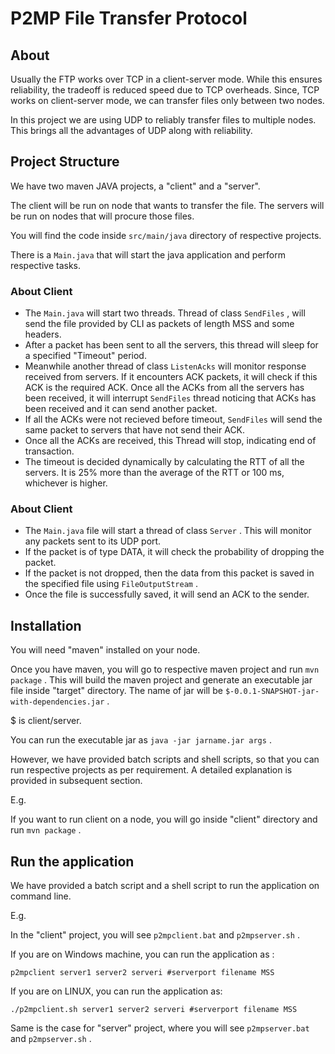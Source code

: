 # P2MP File Transfer Protocol

## About

Usually the FTP works over TCP in a client-server mode. While this ensures reliability, the tradeoff is reduced speed due to TCP overheads. Since, TCP works on client-server mode, we can transfer files only between two nodes.

In this project we are using UDP to reliably transfer files to multiple nodes. This brings all the advantages of UDP along with reliability.

## Project Structure

We have two maven JAVA projects, a "client" and a "server". 

The client will be run on node that wants to transfer the file. The servers will be run on nodes that will procure those files.

You will find the code inside ``` src/main/java ``` directory of respective projects.

There is a ``` Main.java ``` that will start the java application and perform respective tasks.

### About Client

- The ``` Main.java ``` will start two threads. Thread of class ``` SendFiles ``` , will send the file provided by CLI as packets of length MSS and some headers.
- After a packet has been sent to all the servers, this thread will sleep for a specified "Timeout" period.
- Meanwhile another thread of class ``` ListenAcks ``` will monitor response received from servers. If it encounters ACK packets, it will check if this ACK is the required ACK. Once all the ACKs from all the servers has been received, it will interrupt ``` SendFiles ``` thread noticing that ACKs has been received and it can send another packet.
- If all the ACKs were not recieved before timeout, ``` SendFiles ``` will send the same packet to servers that have not send their ACK.
- Once all the ACKs are received, this Thread will stop, indicating end of transaction.
- The timeout is decided dynamically by calculating the RTT of all the servers. It is 25% more than the average of the RTT or 100 ms, whichever is higher.

### About Client

- The ``` Main.java ``` file will start a thread of class ``` Server ``` . This will monitor any 	packets sent to its UDP port.
- If the packet is of type DATA, it will check the probability of dropping the packet.
- If the packet is not dropped, then the data from this packet is saved in the specified file using ``` FileOutputStream ``` .
- Once the file is successfully saved, it will send an ACK to the sender.


## Installation

You will need "maven" installed on your node.

Once you have maven, you will go to respective maven project and run ``` mvn package ``` . This will build the maven project and generate an executable jar file inside "target" directory. The name of jar will be ``` $-0.0.1-SNAPSHOT-jar-with-dependencies.jar ``` .

$ is client/server.

You can run the executable jar as ``` java -jar jarname.jar args ``` .

However, we have provided batch scripts and shell scripts, so that you can run respective projects as per requirement. A detailed explanation is provided in subsequent section.

E.g. 

If you want to run client on a node, you will go inside "client" directory and run ``` mvn package ``` .

## Run the application

We have provided a batch script and a shell script to run the application on command line.

E.g.

In the "client" project, you will see ``` p2mpclient.bat ``` and ``` p2mpserver.sh ``` .

If you are on Windows machine, you can run the application as :

``` p2mpclient server1 server2 serveri #serverport filename MSS ```

If you are on LINUX, you can run the application as:

``` ./p2mpclient.sh server1 server2 serveri #serverport filename MSS ```


Same is the case for "server" project, where you will see ``` p2mpserver.bat ``` and ``` p2mpserver.sh ``` .

